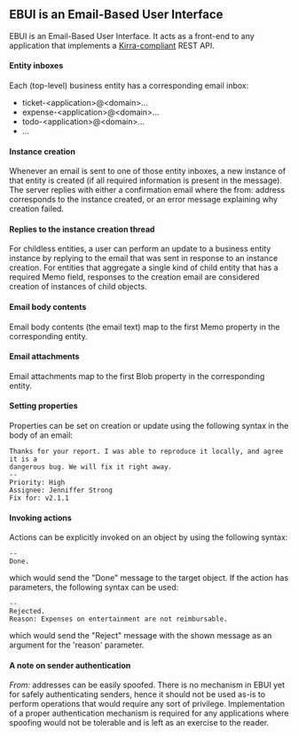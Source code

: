 ## EBUI is an Email-Based User Interface

EBUI is an Email-Based User Interface. It acts as a front-end to any application that implements a [Kirra-compliant](http://abstratt.github.io/kirra/) REST API.

#### Entity inboxes

Each (top-level) business entity has a corresponding email inbox:

- ticket-\<application\>@\<domain\>...
- expense-\<application\>@\<domain\>...
- todo-\<application\>@\<domain\>...
- ...


#### Instance creation

Whenever an email is sent to one of those entity inboxes, a new instance of that entity is created (if all required information is present in the message). The server replies with either a confirmation email where the from: address corresponds to the instance created, or an error message explaining why creation failed.

#### Replies to the instance creation thread

For childless entities, a user can perform an update to a business entity instance by replying to the email that was sent in response to an instance creation. For entities that aggregate a single kind of child entity that has a required Memo field, responses to the creation email are considered creation of instances of child objects.

#### Email body contents

Email body contents (the email text) map to the first Memo property in the corresponding entity. 

#### Email attachments

Email attachments map to the first Blob property in the corresponding entity. 

#### Setting properties

Properties can be set on creation or update using the following syntax in the body of an email:

    Thanks for your report. I was able to reproduce it locally, and agree it is a 
    dangerous bug. We will fix it right away.
    --
    Priority: High
    Assignee: Jenniffer Strong
    Fix for: v2.1.1


#### Invoking actions

Actions can be explicitly invoked on an object by using the following syntax:

    --
    Done.

which would send the "Done" message to the target object. If the action has parameters, the following syntax can be used:

    --
    Rejected.
    Reason: Expenses on entertainment are not reimbursable.

which would send the "Reject" message with the shown message as an argument for the 'reason' parameter. 

#### A note on sender authentication

*From:* addresses can be easily spoofed. There is no mechanism in EBUI yet for safely authenticating senders, hence it should not be used as-is to perform operations that would require any sort of privilege. Implementation of a proper authentication mechanism is required for any applications where spoofing would not be tolerable and is left as an exercise to the reader.
